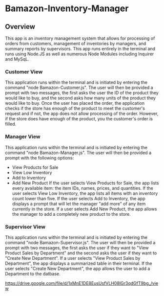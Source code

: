# Bamazon-Inventory-Manager

## Overview

This app is an inventory management system that allows for processing of orders from customers, management of inventories by managers, and summary reports by supervisors. This app runs entirely in the terminal and runs using Node.JS as well as numerous Node Modules including Inquirer and MySqL.

### Customer View

This application runs within the terminal and is initiated by entering the command "node Bamazon-Customer.js". The user will then be provided a prompt with two messages, the first asks the user the ID of the product they would like to buy, and the second asks how many units of the product they would like to buy.  Once the user has placed the order, the application checks if the store has enough of the product to meet the customer's request and if not, the app does not allow processing of the order.  However, if the store does have enough of the product, you the customer's order is filled.


### Manager View
This application runs within the terminal and is initiated by entering the command "node Bamazon-Manager.js". The user will then be provided a prompt with the following options:
* View Products for Sale
* View Low Inventory
* Add to Inventory
* Add New Product
If the user selects View Products for Sale, the app lists every available item: the item IDs, names, prices, and quantities.
If the user selects View Low Inventory, the app lists all items with an inventory count lower than five.
If the user selects Add to Inventory, the app displays a prompt that will let the manager "add more" of any item currently in the store.
If a user selects Add New Product, the app allows the manager to add a completely new product to the store.

### Supervisor View
This application runs within the terminal and is initiated by entering the command "node Bamazon-Supervisor.js".  The user will then be provided a prompt with two messages, the first asks the user if they want to "View Product Sales by Department" and the second asks the user if they want to "Create New Department". If a user selects "View Product Sales by Department", the app displays a summarized table in their terminal. If the user selects "Create New Department", the app allows the user to add a Department to the datbase.

https://drive.google.com/file/d/1xMnE1DE8EusUsfVLH08IGr3qdGfT9bg_/view
